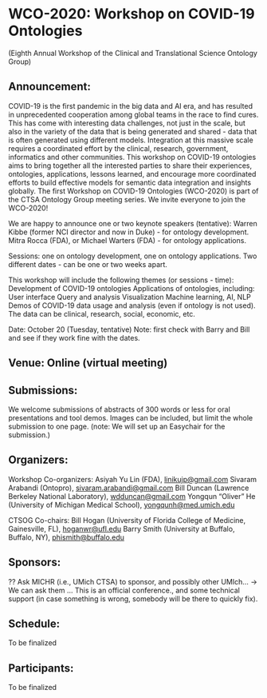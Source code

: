 # WCO-2020: Workshop on COVID-19 Ontologies
(Eighth Annual Workshop of the Clinical and Translational Science Ontology Group)

## Announcement: 
COVID-19 is the first pandemic in the big data and AI era, and has resulted in unprecedented cooperation among global teams in the race to find cures. This has come with interesting data challenges, not just in the scale, but also in the variety of the data that is being generated and shared - data that is often generated using different models. Integration at this massive scale requires a coordinated effort by the clinical, research, government, informatics and other communities. This workshop on COVID-19 ontologies aims to bring together all the interested parties to share their experiences, ontologies, applications, lessons learned, and encourage more coordinated efforts to build effective models for semantic data integration and insights globally. The first Workshop on COVID-19 Ontologies (WCO-2020) is part of the CTSA Ontology Group meeting series. We invite everyone to join the WCO-2020!   


We are happy to announce one or two keynote speakers (tentative):
Warren Kibbe (former NCI director and now in Duke) - for ontology development.
Mitra Rocca (FDA), or Michael Warters (FDA)  - for ontology applications.

Sessions: one on ontology development, one on ontology applications. 
Two different dates - can be one or two weeks apart.

This workshop will include the following themes (or sessions - time):
Development of COVID-19 ontologies 
Applications of ontologies, including: 
User interface
Query and analysis 
Visualization
Machine learning, AI, NLP
Demos of COVID-19 data usage and analysis (even if ontology is not used). The data can be clinical, research, social, economic, etc. 

Date: October 20 (Tuesday, tentative)
Note: first check with Barry and Bill and see if they work fine with the dates. 

## Venue: Online (virtual meeting)

## Submissions:
We welcome submissions of abstracts of 300 words or less for oral presentations and tool demos. Images can be included, but limit the whole submission to one page. 
(note: We will set up an Easychair for the submission.) 

## Organizers:

Workshop Co-organizers:
Asiyah Yu Lin (FDA), linikujp@gmail.com 
Sivaram Arabandi (Ontopro), sivaram.arabandi@gmail.com 
Bill Duncan (‎Lawrence Berkeley National Laboratory), wdduncan@gmail.com 
Yongqun “Oliver” He (University of Michigan Medical School), yongqunh@med.umich.edu 

CTSOG Co-chairs:
Bill Hogan (University of Florida College of Medicine, Gainesville, FL), hoganwr@ufl.edu
Barry Smith (University at Buffalo, Buffalo, NY), phismith@buffalo.edu

## Sponsors:
??
Ask MICHR (i.e., UMich CTSA) to sponsor, and possibly other UMIch… → We can ask them …
This is an official conference., and some technical support (in case something is wrong, somebody will be there to quickly fix). 
 
## Schedule:
To be finalized

## Participants:

To be finalized


